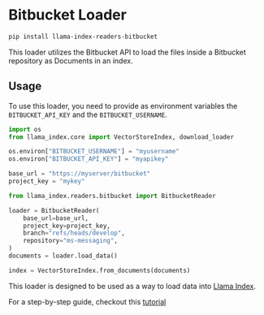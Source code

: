 # Bitbucket Loader

```bash
pip install llama-index-readers-bitbucket
```

This loader utilizes the Bitbucket API to load the files inside a Bitbucket repository as Documents in an index.

## Usage

To use this loader, you need to provide as environment variables the `BITBUCKET_API_KEY` and the `BITBUCKET_USERNAME`.

```python
import os
from llama_index.core import VectorStoreIndex, download_loader

os.environ["BITBUCKET_USERNAME"] = "myusername"
os.environ["BITBUCKET_API_KEY"] = "myapikey"

base_url = "https://myserver/bitbucket"
project_key = "mykey"

from llama_index.readers.bitbucket import BitbucketReader

loader = BitbucketReader(
    base_url=base_url,
    project_key=project_key,
    branch="refs/heads/develop",
    repository="ms-messaging",
)
documents = loader.load_data()

index = VectorStoreIndex.from_documents(documents)
```

This loader is designed to be used as a way to load data into [Llama Index](https://github.com/run-llama/llama_index/).

For a step-by-step guide, checkout this [tutorial](https://lejdiprifti.com/2023/12/16/ask-your-bitbucket-rag-with-llamaindex-and-bitbucket/)
